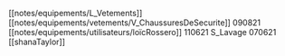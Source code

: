 [[notes/equipements/L_Vetements]] [[notes/equipements/vetements/V_ChaussuresDeSecurite]] 090821 [[notes/equipements/utilisateurs/loïcRossero]]
110621 S_Lavage
070621 [[shanaTaylor]]